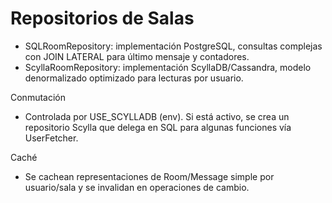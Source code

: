 # Repositorios de Salas

- SQLRoomRepository: implementación PostgreSQL, consultas complejas con JOIN LATERAL para último mensaje y contadores.
- ScyllaRoomRepository: implementación ScyllaDB/Cassandra, modelo denormalizado optimizado para lecturas por usuario.

Conmutación
- Controlada por USE_SCYLLADB (env). Si está activo, se crea un repositorio Scylla que delega en SQL para algunas funciones vía UserFetcher.

Caché
- Se cachean representaciones de Room/Message simple por usuario/sala y se invalidan en operaciones de cambio.

